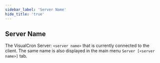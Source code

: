 ```yaml
---
sidebar_label: 'Server Name'
hide_title: 'true'
---
```


## Server Name

The VisualCron Server: `<server name>` that is currently connected to the client. The same name is also displayed in the main menu `Server [<server name>]` tab.

